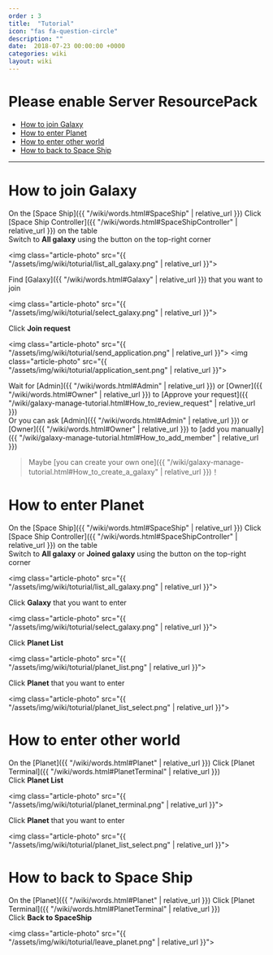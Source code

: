 ```yaml
---
order : 3
title:  "Tutorial"
icon: "fas fa-question-circle"
description: ""
date:  2018-07-23 00:00:00 +0000
categories: wiki
layout: wiki
---
```


# Please enable Server ResourcePack

- [How to join Galaxy](#How_to_join_Galaxy)
- [How to enter Planet](#How_to_enter_Planet)
- [How to enter other world](#How_to_enter_other_world)
- [How to back to Space Ship](#How_to_back_to_Space_Ship)
  
---

<a name="How_to_join_Galaxy">

# How to join Galaxy

On the [Space Ship]({{ "/wiki/words.html#SpaceShip" | relative_url }}) Click [Space Ship Controller]({{ "/wiki/words.html#SpaceShipController" | relative_url }}) on the table  
Switch to **All galaxy** using the button on the top-right corner

<img class="article-photo" src="{{ "/assets/img/wiki/toturial/list_all_galaxy.png" | relative_url }}">

Find [Galaxy]({{ "/wiki/words.html#Galaxy" | relative_url }}) that you want to join  

<img class="article-photo" src="{{ "/assets/img/wiki/toturial/select_galaxy.png" | relative_url }}">

Click **Join request**

<img class="article-photo" src="{{ "/assets/img/wiki/toturial/send_application.png" | relative_url }}">
<img class="article-photo" src="{{ "/assets/img/wiki/toturial/application_sent.png" | relative_url }}">

Wait for [Admin]({{ "/wiki/words.html#Admin" | relative_url }}) or [Owner]({{ "/wiki/words.html#Owner" | relative_url }}) to [Approve your request]({{ "/wiki/galaxy-manage-tutorial.html#How_to_review_request" | relative_url }})  
Or you can ask [Admin]({{ "/wiki/words.html#Admin" | relative_url }}) or [Owner]({{ "/wiki/words.html#Owner" | relative_url }}) to [add you manually]({{ "/wiki/galaxy-manage-tutorial.html#How_to_add_member" | relative_url }})

> Maybe [you can create your own one]({{ "/wiki/galaxy-manage-tutorial.html#How_to_create_a_galaxy" | relative_url }})！

<a name="How_to_enter_Planet">

# How to enter Planet

On the [Space Ship]({{ "/wiki/words.html#SpaceShip" | relative_url }}) Click [Space Ship Controller]({{ "/wiki/words.html#SpaceShipController" | relative_url }}) on the table  
Switch to **All galaxy** or **Joined galaxy** using the button on the top-right corner

<img class="article-photo" src="{{ "/assets/img/wiki/toturial/list_all_galaxy.png" | relative_url }}">

Click **Galaxy** that you want to enter

<img class="article-photo" src="{{ "/assets/img/wiki/toturial/select_galaxy.png" | relative_url }}">
  
Click **Planet List**

<img class="article-photo" src="{{ "/assets/img/wiki/toturial/planet_list.png" | relative_url }}">

Click **Planet** that you want to enter

<img class="article-photo" src="{{ "/assets/img/wiki/toturial/planet_list_select.png" | relative_url }}">

<a name="How_to_enter_other_world">

# How to enter other world

On the [Planet]({{ "/wiki/words.html#Planet" | relative_url }}) Click [Planet Terminal]({{ "/wiki/words.html#PlanetTerminal" | relative_url }})  
Click **Planet List**

<img class="article-photo" src="{{ "/assets/img/wiki/toturial/planet_terminal.png" | relative_url }}">

Click **Planet** that you want to enter

<img class="article-photo" src="{{ "/assets/img/wiki/toturial/planet_list_select.png" | relative_url }}">

<a name="How_to_back_to_Space_Ship">

# How to back to Space Ship

On the [Planet]({{ "/wiki/words.html#Planet" | relative_url }}) Click [Planet Terminal]({{ "/wiki/words.html#PlanetTerminal" | relative_url }})  
Click **Back to SpaceShip**

<img class="article-photo" src="{{ "/assets/img/wiki/toturial/leave_planet.png" | relative_url }}">
